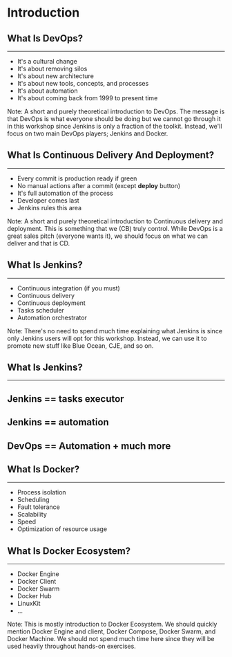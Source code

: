 # Introduction


## What Is DevOps?

---

* It's a cultural change
* It's about removing silos
* It's about new architecture
* It's about new tools, concepts, and processes
* It's about automation
* It's about coming back from 1999 to present time

Note:
A short and purely theoretical introduction to DevOps. The message is that DevOps is what everyone should be doing but we cannot go through it in this workshop since Jenkins is only a fraction of the toolkit. Instead, we'll focus on two main DevOps players; Jenkins and Docker.


## What Is Continuous Delivery And Deployment?

---

* Every commit is production ready if green
* No manual actions after a commit (except **deploy** button)
* It's full automation of the process
* Developer comes last
* Jenkins rules this area

Note:
A short and purely theoretical introduction to Continuous delivery and deployment. This is something that we (CB) truly control. While DevOps is a great sales pitch (everyone wants it), we should focus on what we can deliver and that is CD.


## What Is Jenkins?

---

* Continuous integration (if you must)
* Continuous delivery
* Continuous deployment
* Tasks scheduler
* Automation orchestrator

Note:
There's no need to spend much time explaining what Jenkins is since only Jenkins users will opt for this workshop. Instead, we can use it to promote new stuff like Blue Ocean, CJE, and so on.


## What Is Jenkins?

---

## Jenkins == tasks executor
## Jenkins == automation
## DevOps == Automation + much more


## What Is Docker?

---

* Process isolation
* Scheduling
* Fault tolerance
* Scalability
* Speed
* Optimization of resource usage


## What Is Docker Ecosystem?

---

* Docker Engine
* Docker Client
* Docker Swarm
* Docker Hub
* LinuxKit
* ...

Note:
This is mostly introduction to Docker Ecosystem. We should quickly mention Docker Engine and client, Docker Compose, Docker Swarm, and Docker Machine. We should not spend much time here since they will be used heavily throughout hands-on exercises.
